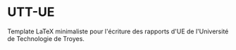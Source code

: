 # UTT-UE

Template LaTeX minimaliste pour l'écriture des rapports d'UE de l'Université de Technologie de Troyes.

